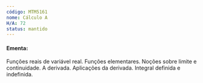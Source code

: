```yaml
---
código: MTM5161
nome: Cálculo A
H/A: 72
status: mantido
---
```


#### Ementa:
Funções reais de variável real. Funções elementares. Noções sobre limite e continuidade. A derivada. Aplicações da derivada. Integral definida e indefinida.

